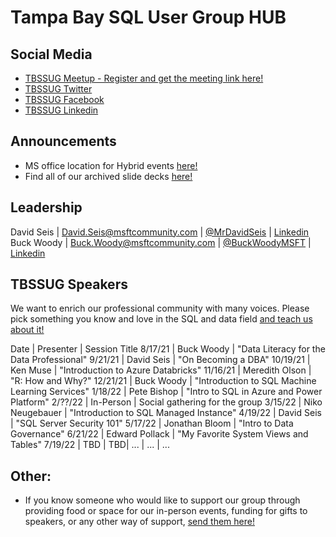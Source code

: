 # Tampa Bay SQL User Group HUB

## Social Media

- [TBSSUG Meetup - Register and get the meeting link here!](https://www.meetup.com/Tampa-SQL-User-Groups/) 
- [TBSSUG Twitter](https://twitter.com/TBSSUG) 
- [TBSSUG Facebook](https://www.facebook.com/tbssug)
- [TBSSUG Linkedin](https://www.linkedin.com/groups/1893703/)  

## Announcements
- MS office location for Hybrid events [here!](https://www.microsoft.com/en-us/about/officelocator?Location=33609)
- Find all of our archived slide decks [here!](https://msftcommunity-my.sharepoint.com/:f:/p/david_seis/EnBw0_6Sh2RApcrmteQEkmwB9CC8GNXCR-CIIxRbdjP3QA?e=SEHNyp)

## Leadership

David Seis | David.Seis@msftcommunity.com | [@MrDavidSeis](https://twitter.com/MrDavidSeis) | [Linkedin](https://www.linkedin.com/in/davidseis/) 
Buck Woody | Buck.Woody@msftcommunity.com | [@BuckWoodyMSFT](https://twitter.com/BuckWoodyMSFT) | [Linkedin](https://www.linkedin.com/in/buckwoody/) 

## TBSSUG Speakers

We want to enrich our professional community with many voices. Please pick something you know and love in the SQL and data field [and teach us about it!](https://forms.office.com/r/6PjaybWnNn)

Date | Presenter | Session Title
8/17/21 | Buck Woody | "Data Literacy for the Data Professional"
9/21/21 | David Seis | "On Becoming a DBA"
10/19/21 | Ken Muse | "Introduction to Azure Databricks"
11/16/21 | Meredith Olson | "R: How and Why?"
12/21/21 | Buck Woody | "Introduction to SQL Machine Learning Services"
1/18/22 | Pete Bishop | "Intro to SQL in Azure and Power Platform"
2/??/22 | In-Person | Social gathering for the group
3/15/22 | Niko Neugebauer | "Introduction to SQL Managed Instance"
4/19/22 | David Seis | "SQL Server Security 101"
5/17/22 | Jonathan Bloom | "Intro to Data Governance"
6/21/22 | Edward Pollack | "My Favorite System Views and Tables"
7/19/22 | TBD | TBD|
... | ... | ...

## Other:

- If you know someone who would like to support our group through providing food or space for our in-person events, funding for gifts to speakers, or any other way of support, [send them here!](https://forms.office.com/r/isZ2nfTcva)
